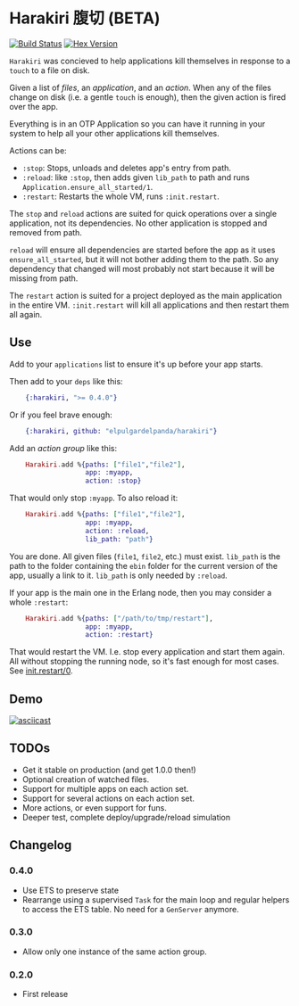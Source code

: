 # Harakiri   腹切   (BETA)

[![Build Status](https://travis-ci.org/rubencaro/harakiri.svg?branch=master)](https://travis-ci.org/elpulgardelpanda/harakiri)
[![Hex Version](http://img.shields.io/hexpm/v/harakiri.svg?style=flat)](https://hex.pm/packages/harakiri)

`Harakiri` was concieved to help applications kill themselves in response to a `touch` to a file on disk.

Given a list of _files_, an _application_, and an _action_. When any of the files change on disk (i.e. a gentle `touch` is enough), then the given action is fired over the app.

Everything is in an OTP Application so you can have it running in your
system to help all your other applications kill themselves.

Actions can be:

* `:stop`: Stops, unloads and deletes app's entry from path.
* `:reload`: like `:stop`, then adds given `lib_path` to path and runs
`Application.ensure_all_started/1`.
* `:restart`: Restarts the whole VM, runs `:init.restart`.

The `stop` and `reload` actions are suited for quick operations over a single application, not its dependencies. No other application is stopped and removed from path.

`reload` will ensure all dependencies are started before the app as it uses `ensure_all_started`, but it will not bother adding them to the path. So any dependency that changed will most probably not start because it will be missing from path.

The `restart` action is suited for a project deployed as the main application in the entire VM. `:init.restart` will kill all applications and then restart them all again.

## Use

Add to your `applications` list to ensure it's up before your app starts.

Then add to your `deps` like this:

```elixir
    {:harakiri, ">= 0.4.0"}
```

Or if you feel brave enough:

```elixir
    {:harakiri, github: "elpulgardelpanda/harakiri"}
```

Add an _action group_ like this:

```elixir
    Harakiri.add %{paths: ["file1","file2"],
                   app: :myapp,
                   action: :stop}
```

That would only stop `:myapp`. To also reload it:

```elixir
    Harakiri.add %{paths: ["file1","file2"],
                   app: :myapp,
                   action: :reload,
                   lib_path: "path"}
```

You are done. All given files (`file1`, `file2`, etc.) must exist. `lib_path` is the path to the folder containing the `ebin` folder for the current version of the app, usually a link to it. `lib_path` is only needed by `:reload`.

If your app is the main one in the Erlang node, then you may consider a whole `:restart`:

```elixir
    Harakiri.add %{paths: ["/path/to/tmp/restart"],
                   app: :myapp,
                   action: :restart}
```

That would restart the VM. I.e. stop every application and start them again. All without stopping the running node, so it's fast enough for most cases. See [init.restart/0](http://www.erlang.org/doc/man/init.html#restart-0).


## Demo

[![asciicast](https://asciinema.org/a/18338.png)](https://asciinema.org/a/18338)

## TODOs

* Get it stable on production (and get 1.0.0 then!)
* Optional creation of watched files.
* Support for multiple apps on each action set.
* Support for several actions on each action set.
* More actions, or even support for funs.
* Deeper test, complete deploy/upgrade/reload simulation

## Changelog

### 0.4.0

* Use ETS to preserve state
* Rearrange using a supervised `Task` for the main loop and regular helpers to access the ETS table. No need for a `GenServer` anymore.

### 0.3.0

* Allow only one instance of the same action group.

### 0.2.0

* First release
